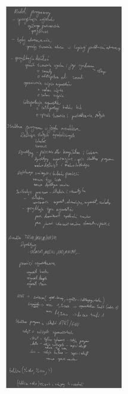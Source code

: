 ![](Notatki/Semestr%204/Organizacja%20i%20architektura%20komputerów/Wykłady/Wykład%203/Drawing%202024-03-20%2013.19.26.excalidraw.svg)